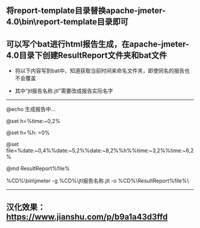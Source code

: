 ## 将report-template目录替换apache-jmeter-4.0\bin\report-template目录即可


## 可以写个bat进行html报告生成，在apache-jmeter-4.0目录下创建ResultReport文件夹和bat文件

- 将以下内容写到bat中，知道获取当前时间来命名文件夹，即使同名的报告也不会覆盖

- 其中“jtl报告名称.jtl”需要改成报告实际名字

----------------------------------------

@echo 生成报告中...

@set h=%time:~0,2%

@set h=%h: =0%

@set file=%date:~0,4%%date:~5,2%%date:~8,2%%h%%time:~3,2%%time:~6,2%

@md ResultReport\%file%

%CD%\bin\jmeter -g %CD%\jtl报告名称.jtl -o %CD%\ResultReport\%file%\

----------------------------------------

## 汉化效果：https://www.jianshu.com/p/b9a1a43d3ffd
